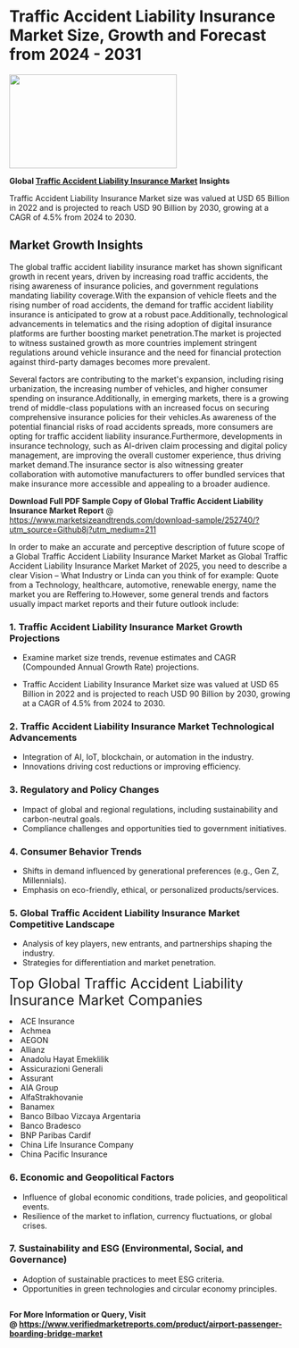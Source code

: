 <H1>Traffic Accident Liability Insurance Market Size, Growth and Forecast from 2024 - 2031</H1><img class="aligncenter size-medium wp-image-584254" src="https://thirdeyenews.in/wp-content/uploads/2024/09/Global-Market-Research-300x168.jpeg" alt="" width="300" height="168" /><p><strong>Global&nbsp;<a href="https://www.marketsizeandtrends.com/download-sample/252740/?utm_source=Github8j?utm_medium=211">Traffic Accident Liability Insurance Market</a> Insights</strong></p><p>Traffic Accident Liability Insurance Market size was valued at USD 65 Billion in 2022 and is projected to reach USD 90 Billion by 2030, growing at a CAGR of 4.5% from 2024 to 2030.</p><p><h2>Market Growth Insights</h2> <p>The global traffic accident liability insurance market has shown significant growth in recent years, driven by increasing road traffic accidents, the rising awareness of insurance policies, and government regulations mandating liability coverage.With the expansion of vehicle fleets and the rising number of road accidents, the demand for traffic accident liability insurance is anticipated to grow at a robust pace.Additionally, technological advancements in telematics and the rising adoption of digital insurance platforms are further boosting market penetration.The market is projected to witness sustained growth as more countries implement stringent regulations around vehicle insurance and the need for financial protection against third-party damages becomes more prevalent.</p> <p>Several factors are contributing to the market's expansion, including rising urbanization, the increasing number of vehicles, and higher consumer spending on insurance.Additionally, in emerging markets, there is a growing trend of middle-class populations with an increased focus on securing comprehensive insurance policies for their vehicles.As awareness of the potential financial risks of road accidents spreads, more consumers are opting for traffic accident liability insurance.Furthermore, developments in insurance technology, such as AI-driven claim processing and digital policy management, are improving the overall customer experience, thus driving market demand.The insurance sector is also witnessing greater collaboration with automotive manufacturers to offer bundled services that make insurance more accessible and appealing to a broader audience.</p> <p><span class=""><strong>Download Full PDF Sample Copy of Global Traffic Accident Liability Insurance Market Report</strong> @ <a href="https://www.marketsizeandtrends.com/download-sample/252740/?utm_source=Github8j?utm_medium=211" target="_blank">https://www.marketsizeandtrends.com/download-sample/252740/?utm_source=Github8j?utm_medium=211</a></span></p><p>In order to make an accurate and perceptive description of future scope of a Global&nbsp;Traffic Accident Liability Insurance Market Market as Global&nbsp;Traffic Accident Liability Insurance Market Market of 2025, you need to describe a clear Vision &ndash; What Industry or Linda can you think of for example: Quote from a Technology, healthcare, automotive, renewable energy, name the market you are Reffering to.However, some general trends and factors usually impact market reports and their future outlook include:</p><h3>1.&nbsp;<strong>Traffic Accident Liability Insurance Market Growth Projections</strong></h3><ul><li>Examine market size trends, revenue estimates and CAGR (Compounded Annual Growth Rate) projections.</li><li><p>Traffic Accident Liability Insurance Market size was valued at USD 65 Billion in 2022 and is projected to reach USD 90 Billion by 2030, growing at a CAGR of 4.5% from 2024 to 2030.</p></li></ul><h3>2.&nbsp;<strong>Traffic Accident Liability Insurance Market Technological Advancements</strong></h3><ul><li>Integration of AI, IoT, blockchain, or automation in the industry.</li><li>Innovations driving cost reductions or improving efficiency.</li></ul><h3>3.&nbsp;<strong>Regulatory and Policy Changes</strong></h3><ul><li>Impact of global and regional regulations, including sustainability and carbon-neutral goals.</li><li>Compliance challenges and opportunities tied to government initiatives.</li></ul><h3>4.&nbsp;<strong>Consumer Behavior Trends</strong></h3><ul><li>Shifts in demand influenced by generational preferences (e.g., Gen Z, Millennials).</li><li>Emphasis on eco-friendly, ethical, or personalized products/services.</li></ul><h3>5.&nbsp;<strong>Global Traffic Accident Liability Insurance Market Competitive Landscape</strong></h3><ul><li>Analysis of key players, new entrants, and partnerships shaping the industry.</li><li>Strategies for differentiation and market penetration.</li></ul><p data-pm-slice="1 1 []"><span style="color: inherit; font-family: inherit; font-size: 25px;">Top Global Traffic Accident Liability Insurance Market Companies</span></p><div class="" data-test-id=""><p><li>ACE Insurance</li><li> Achmea</li><li> AEGON</li><li> Allianz</li><li> Anadolu Hayat Emeklilik</li><li> Assicurazioni Generali</li><li> Assurant</li><li> AIA Group</li><li> AlfaStrakhovanie</li><li> Banamex</li><li> Banco Bilbao Vizcaya Argentaria</li><li> Banco Bradesco</li><li> BNP Paribas Cardif</li><li> China Life Insurance Company</li><li> China Pacific Insurance</li></p></div><h3>6.&nbsp;<strong>Economic and Geopolitical Factors</strong></h3><ul><li>Influence of global economic conditions, trade policies, and geopolitical events.</li><li>Resilience of the market to inflation, currency fluctuations, or global crises.</li></ul><h3>7.&nbsp;<strong>Sustainability and ESG (Environmental, Social, and Governance)</strong></h3><ul><li>Adoption of sustainable practices to meet ESG criteria.</li><li>Opportunities in green technologies and circular economy principles.</li></ul><h2><strong style="font-size: 14px;">For More Information or Query, Visit @&nbsp;</strong><a style="background-color: #ffffff; font-size: 14px;" href="https://www.marketsizeandtrends.com/report/traffic-accident-liability-insurance-market/" target="_blank">https://www.verifiedmarketreports.com/product/airport-passenger-boarding-bridge-market</a></h2>